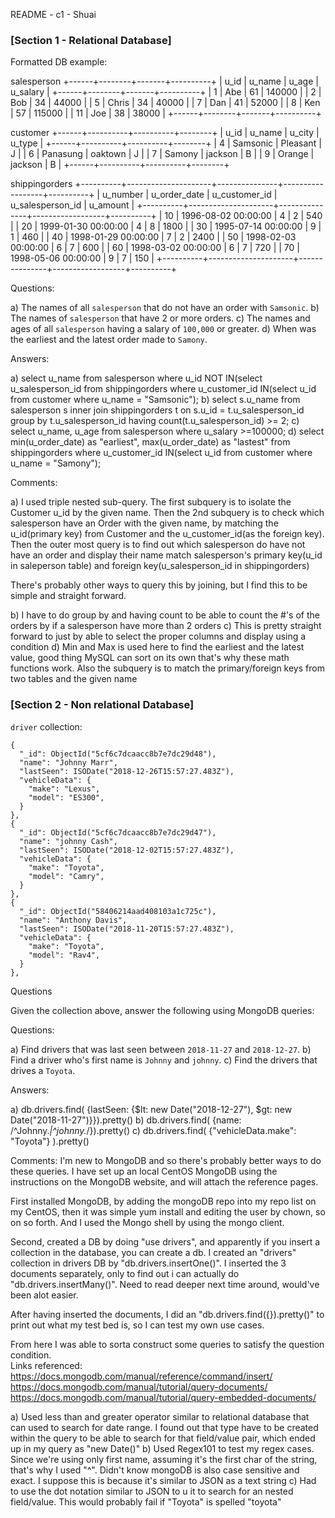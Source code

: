 README - c1 - Shuai

### [Section 1 - Relational Database]

Formatted DB example:

salesperson
+------+--------+-------+----------+
| u_id | u_name | u_age | u_salary |
+------+--------+-------+----------+
| 1    | Abe    |    61 |   140000 |
| 2    | Bob    |    34 |    44000 |
| 5    | Chris  |    34 |    40000 |
| 7    | Dan    |    41 |    52000 |
| 8    | Ken    |    57 |   115000 |
| 11   | Joe    |    38 |    38000 |
+------+--------+-------+----------+

customer
+------+----------+----------+--------+
| u_id | u_name   | u_city   | u_type |
+------+----------+----------+--------+
| 4    | Samsonic | Pleasant | J      |
| 6    | Panasung | oaktown  | J      |
| 7    | Samony   | jackson  | B      |
| 9    | Orange   | jackson  | B      |
+------+----------+----------+--------+

shippingorders
+----------+---------------------+---------------+------------------+----------+
| u_number | u_order_date        | u_customer_id | u_salesperson_id | u_amount |
+----------+---------------------+---------------+------------------+----------+
|       10 | 1996-08-02 00:00:00 | 4             | 2                | 540      |
|       20 | 1999-01-30 00:00:00 | 4             | 8                | 1800     |
|       30 | 1995-07-14 00:00:00 | 9             | 1                | 460      |
|       40 | 1998-01-29 00:00:00 | 7             | 2                | 2400     |
|       50 | 1998-02-03 00:00:00 | 6             | 7                | 600      |
|       60 | 1998-03-02 00:00:00 | 6             | 7                | 720      |
|       70 | 1998-05-06 00:00:00 | 9             | 7                | 150      |
+----------+---------------------+---------------+------------------+----------+


Questions:

a) The names of all `salesperson` that do not have an order with `Samsonic`.
b) The names of `salesperson` that have 2 or more orders.
c) The names and ages of all `salesperson` having a salary of `100,000` or greater.
d) When was the earliest and the latest order made to `Samony`.



Answers:

a) select u_name from salesperson where u_id NOT IN(select u_salesperson_id from shippingorders where u_customer_id IN(select u_id from customer where u_name = "Samsonic"); 
b) select s.u_name from salesperson s inner join shippingorders t on s.u_id = t.u_salesperson_id group by t.u_salesperson_id having count(t.u_salesperson_id) >= 2;
c) select u_name, u_age from salesperson where u_salary >=100000;
d) select min(u_order_date) as "earliest", max(u_order_date) as "lastest" from shippingorders where u_customer_id IN(select u_id from customer where u_name = "Samony");


Comments:

a) I used triple nested sub-query.  The first subquery is to isolate the Customer u_id by the given name.  Then the 2nd subquery is to check which salesperson have an Order with the given name, by matching the u_id(primary key) from Customer and the u_customer_id(as the foreign key).  Then the outer most query is to find out which salesperson do have not have an order and display their name match salesperson's primary key(u_id in saleperson table) and foreign key(u_salesperson_id in shippingorders)

There's probably other ways to query this by joining, but I find this to be simple and straight forward.  

b) I have to do group by and having count to be able to count the #'s of the orders by if a salesperson have more than 2 orders
c) This is pretty straight forward to just by able to select the proper columns and display using a condition
d) Min and Max is used here to find the earliest and the latest value, good thing MySQL can sort on its own that's why these math functions work.  Also the subquery is to match the primary/foreign keys from two tables and the given name



### [Section 2 - Non relational Database]

`driver` collection:

```
{
  "_id": ObjectId("5cf6c7dcaacc8b7e7dc29d48"),
  "name": "Johnny Marr",
  "lastSeen": ISODate("2018-12-26T15:57:27.483Z"),
  "vehicleData": {
    "make": "Lexus",
    "model": "ES300",
  }
},
{
  "_id": ObjectId("5cf6c7dcaacc8b7e7dc29d47"),
  "name": "johnny Cash",
  "lastSeen": ISODate("2018-12-02T15:57:27.483Z"),
  "vehicleData": {
    "make": "Toyota",
    "model": "Camry",
  }
},
{
  "_id": ObjectId("58406214aad408103a1c725c"),
  "name": "Anthony Davis",
  "lastSeen": ISODate("2018-11-20T15:57:27.483Z"),
  "vehicleData": {
    "make": "Toyota",
    "model": "Rav4",
  }
},
```
Questions

Given the collection above, answer the following using MongoDB queries:

Questions:

a) Find drivers that was last seen between `2018-11-27` and `2018-12-27`.
b) Find a driver who's first name is `Johnny` and `johnny`.
c) Find the drivers that drives a `Toyota`.

Answers:

a) db.drivers.find( {lastSeen: {$lt: new Date("2018-12-27"), $gt: new Date("2018-11-27")}}).pretty()
b) db.drivers.find( {name: /^Johnny.*|^johnny.*/}).pretty()
c) db.drivers.find( {"vehicleData.make": "Toyota"} ).pretty()

Comments:
I'm new to MongoDB and so there's probably better ways to do these queries.  I have set up an local CentOS MongoDB using the instructions on the MongoDB website, and will attach the reference pages.

First installed MongoDB, by adding the mongoDB repo into my repo list on my CentOS, then it was simple yum install and editing the user by chown, so on so forth.  And I used the Mongo shell by using the mongo client.  

Second, created a DB by doing "use drivers", and apparently if you insert a collection in the database, you can create a db.  I created an "drivers" collection in drivers DB by "db.drivers.insertOne()".  I inserted the 3 documents separately, only to find out i can actually do "db.drivers.insertMany()".  Need to read deeper next time around, would've been alot easier.  

After having inserted the documents, I did an "db.drivers.find({}).pretty()" to print out what my test bed is, so I can test my own use cases.  

From here I was able to sorta construct some queries to satisfy the question condition.  
Links referenced:
https://docs.mongodb.com/manual/reference/command/insert/
https://docs.mongodb.com/manual/tutorial/query-documents/
https://docs.mongodb.com/manual/tutorial/query-embedded-documents/

a) Used less than and greater operator similar to relational database that can used to search for date range.  I found out that type have to be created within the query to be able to search for that field/value pair, which ended up in my query as "new Date()"
b) Used Regex101 to test my regex cases.  Since we're using only first name, assuming it's the first char of the string, that's why I used "^".  Didn't know mongoDB is also case sensitive and exact.  I suppose this is because it's similar to JSON as a text string
c) Had to use the dot notation similar to JSON to u it to search for an nested field/value. This would probably fail if "Toyota" is spelled "toyota"
